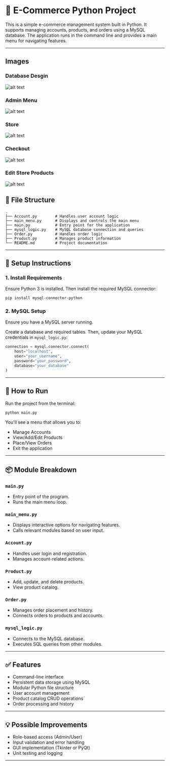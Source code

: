 

# 🛒 E-Commerce Python Project

This is a simple e-commerce management system built in Python. It supports managing accounts, products, and orders using a MySQL database. The application runs in the command line and provides a main menu for navigating features.

---

## Images

### Database Desgin 
![alt text](<Images/database design.png>)

### Admin Menu
![alt text](<Images/admin menu.png>)

### Store
![alt text](Images/store.png)

### Checkout 
![alt text](image.png)

### Edit Store Products
![alt text](<Images/edit store products.png>)

## 📁 File Structure

```
.
├── Account.py        # Handles user account logic
├── main_menu.py      # Displays and controls the main menu
├── main.py           # Entry point for the application
├── mysql_logic.py    # MySQL database connection and queries
├── Order.py          # Handles order logic
├── Product.py        # Manages product information
└── README.md         # Project documentation
```

---

## 🔧 Setup Instructions

### 1. Install Requirements

Ensure Python 3 is installed. Then install the required MySQL connector:

```bash
pip install mysql-connector-python
```

### 2. MySQL Setup

Ensure you have a MySQL server running.

Create a database and required tables. Then, update your MySQL credentials in `mysql_logic.py`:

```python
connection = mysql.connector.connect(
    host="localhost",
    user="your_username",
    password="your_password",
    database="your_database"
)
```

---

## 🚀 How to Run

Run the project from the terminal:

```bash
python main.py
```

You'll see a menu that allows you to:

- Manage Accounts
- View/Add/Edit Products
- Place/View Orders
- Exit the application

---

## 📦 Module Breakdown

### `main.py`

- Entry point of the program.
- Runs the main menu loop.

### `main_menu.py`

- Displays interactive options for navigating features.
- Calls relevant modules based on user input.

### `Account.py`

- Handles user login and registration.
- Manages account-related actions.

### `Product.py`

- Add, update, and delete products.
- View product catalog.

### `Order.py`

- Manages order placement and history.
- Connects orders to products and accounts.

### `mysql_logic.py`

- Connects to the MySQL database.
- Executes SQL queries from other modules.

---

## ✅ Features

- Command-line interface
- Persistent data storage using MySQL
- Modular Python file structure
- User account management
- Product catalog CRUD operations
- Order processing and history

---

## 💡 Possible Improvements

- Role-based access (Admin/User)
- Input validation and error handling
- GUI implementation (Tkinter or PyQt)
- Unit testing and logging

---




